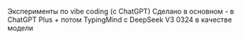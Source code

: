 Эксперименты по vibe coding (с ChatGPT)
Сделано в основном - в ChatGPT Plus + потом TypingMind с DeepSeek V3 0324 в качестве модели 